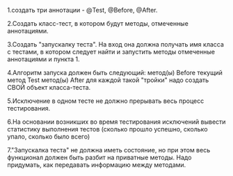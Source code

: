 1.создать три аннотации - @Test, @Before, @After.

2.Создать класс-тест, в котором будут методы, отмеченные аннотациями.

3.Создать "запускалку теста". На вход она должна получать имя класса с тестами, в котором следует найти и запустить методы отмеченные аннотациями и пункта 1.

4.Алгоритм запуска должен быть следующий:
метод(ы) Before
текущий метод Test
метод(ы) After
для каждой такой "тройки" надо создать СВОЙ объект класса-теста.

5.Исключение в одном тесте не должно прерывать весь процесс тестирования.

6.На основании возникших во время тестирования исключений вывести статистику выполнения тестов (сколько прошло успешно, сколько упало, сколько было всего)

7."Запускалка теста" не должна иметь состояние, но при этом весь функционал должен быть разбит на приватные методы.
Надо придумать, как передавать информацию между методами.